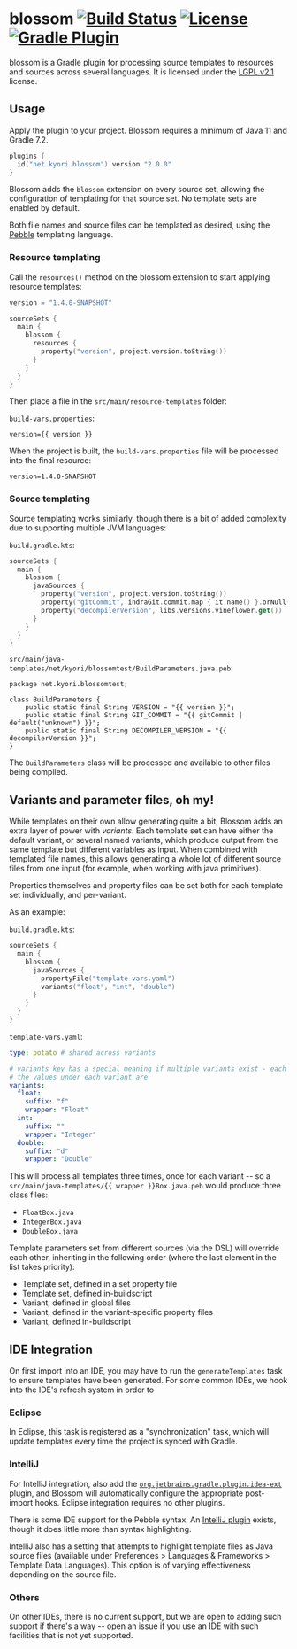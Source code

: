 blossom [![Build Status](https://img.shields.io/github/actions/workflow/status/KyoriPowered/blossom/build.yml)](https://github.com/KyoriPowered/blossom/actions) [![License](https://img.shields.io/badge/license-LGPL_v2.1-lightgrey.svg?style=flat)][LGPL v2.1] [![Gradle Plugin](https://img.shields.io/maven-metadata/v/https/plugins.gradle.org/m2/net/kyori/blossom/maven-metadata.xml.svg?label=gradle%20plugin&style=flat)](https://plugins.gradle.org/plugin/net.kyori.blossom)
=========
blossom is a Gradle plugin for processing source templates to resources and sources across several languages. It is licensed under the [LGPL v2.1] license.

## Usage
Apply the plugin to your project. Blossom requires a minimum of Java 11 and Gradle 7.2.

```kotlin
plugins {
  id("net.kyori.blossom") version "2.0.0"
}
```

Blossom adds the `blossom` extension on every source set, allowing the configuration of templating for that source set. No template sets are enabled by default.

Both file names and source files can be templated as desired, using the [Pebble] templating language.

### Resource templating

Call the `resources()` method on the blossom extension to start applying resource templates:

```kotlin
version = "1.4.0-SNAPSHOT"

sourceSets {
  main {
    blossom {
      resources {
        property("version", project.version.toString())
      }
    }
  }
}
```

Then place a file in the `src/main/resource-templates` folder:

`build-vars.properties`:

```properties
version={{ version }}
```

When the project is built, the `build-vars.properties` file will be processed into the final resource:

```properties
version=1.4.0-SNAPSHOT
```

### Source templating

Source templating works similarly, though there is a bit of added complexity due to supporting multiple JVM languages:

`build.gradle.kts`:

```kotlin
sourceSets {
  main {
    blossom {
      javaSources {
        property("version", project.version.toString())
        property("gitCommit", indraGit.commit.map { it.name() }.orNull())
        property("decompilerVersion", libs.versions.vineflower.get())
      }
    }
  }
}
```

`src/main/java-templates/net/kyori/blossomtest/BuildParameters.java.peb`:

```pebble
package net.kyori.blossomtest;

class BuildParameters {
    public static final String VERSION = "{{ version }}";
    public static final String GIT_COMMIT = "{{ gitCommit | default("unknown") }}";
    public static final String DECOMPILER_VERSION = "{{ decompilerVersion }}";
}
```

The `BuildParameters` class will be processed and available to other files being compiled.

## Variants and parameter files, oh my!

While templates on their own allow generating quite a bit, Blossom adds an extra layer of power with *variants*. Each template set can have either the default variant,
or several named variants, which produce output from the same template but different variables as input. When combined with templated file names, this allows generating 
a whole lot of different source files from one input (for example, when working with java primitives).

Properties themselves and property files can be set both for each template set individually, and per-variant.

As an example:

`build.gradle.kts`:

```kotlin
sourceSets {
  main {
    blossom {
      javaSources {
        propertyFile("template-vars.yaml")
        variants("float", "int", "double")
      }
    }
  }
}
```

`template-vars.yaml`:

```yaml
type: potato # shared across variants

# variants key has a special meaning if multiple variants exist - each subkey should match the name of one variant.
# the values under each variant are 
variants:
  float:
    suffix: "f"
    wrapper: "Float"
  int:
    suffix: ""
    wrapper: "Integer"
  double:
    suffix: "d"
    wrapper: "Double"
```

This will process all templates three times, once for each variant -- so a `src/main/java-templates/{{ wrapper }}Box.java.peb` would produce three class files:

- `FloatBox.java`
- `IntegerBox.java`
- `DoubleBox.java`

Template parameters set from different sources (via the DSL) will override each other, inheriting in the following order (where the last element in the list takes priority):

- Template set, defined in a set property file
- Template set, defined in-buildscript
- Variant, defined in global files
- Variant, defined in the variant-specific property files
- Variant, defined in-buildscript

## IDE Integration

On first import into an IDE, you may have to run the `generateTemplates` task to ensure templates have been generated. For some common IDEs, we hook into the IDE's refresh system in order to 

### Eclipse

In Eclipse, this task is registered as a "synchronization" task, which will update templates every time the project is synced with Gradle.

### IntelliJ

For IntelliJ integration, also add the [`org.jetbrains.gradle.plugin.idea-ext`](https://github.com/JetBrains/gradle-idea-ext-plugin) plugin, and Blossom will automatically configure the appropriate post-import hooks. Eclipse integration requires no other plugins.

There is some IDE support for the Pebble syntax. An [IntelliJ plugin](https://plugins.jetbrains.com/plugin/9407-pebble) exists, though it does
little more than syntax highlighting.

IntelliJ also has a setting that attempts to highlight template files as Java source files
(available under Preferences > Languages & Frameworks > Template Data Languages). This option is of varying effectiveness depending on the source file.

### Others

On other IDEs, there is no current support, but we are open to adding such support if there's a way -- open an issue if you use an IDE with such facilities that is not yet supported.


[Pebble]: https://pebbletemplates.io/
[LGPL v2.1]: https://choosealicense.com/licenses/lgpl-2.1/
